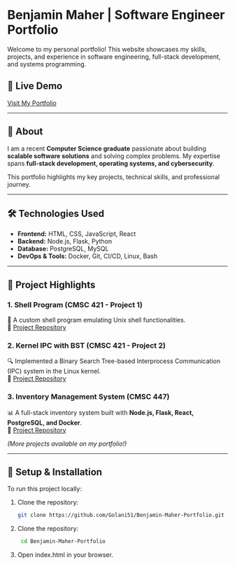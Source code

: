 # Benjamin Maher | Software Engineer Portfolio

Welcome to my personal portfolio! This website showcases my skills, projects, and experience in software engineering, full-stack development, and systems programming.

## 🔗 Live Demo
[Visit My Portfolio](https://golani51.github.io/Benjamin-Maher-Portfolio/)

---

## 📌 About
I am a recent **Computer Science graduate** passionate about building **scalable software solutions** and solving complex problems. My expertise spans **full-stack development, operating systems, and cybersecurity**. 

This portfolio highlights my key projects, technical skills, and professional journey.

---

## 🛠️ Technologies Used
- **Frontend:** HTML, CSS, JavaScript, React  
- **Backend:** Node.js, Flask, Python  
- **Database:** PostgreSQL, MySQL  
- **DevOps & Tools:** Docker, Git, CI/CD, Linux, Bash  

---

## 📂 Project Highlights
### **1. Shell Program (CMSC 421 - Project 1)**
🚀 A custom shell program emulating Unix shell functionalities.  
🔗 [Project Repository](https://github.com/UMBC-CMSC421/project1-Golani51)

### **2. Kernel IPC with BST (CMSC 421 - Project 2)**
🔍 Implemented a Binary Search Tree-based Interprocess Communication (IPC) system in the Linux kernel.  
🔗 [Project Repository](https://github.com/UMBC-CMSC421/project2-Golani51)

### **3. Inventory Management System (CMSC 447)**
📊 A full-stack inventory system built with **Node.js, Flask, React, PostgreSQL, and Docker**.  
🔗 [Project Repository](https://github.com/Golani51/Inventory-Management-System)

*(More projects available on my portfolio!)*

---

## 🚀 Setup & Installation
To run this project locally:
1. Clone the repository:
   ```sh
   git clone https://github.com/Golani51/Benjamin-Maher-Portfolio.git
2. Clone the repository:
   ```sh
    cd Benjamin-Maher-Portfolio
3. Open index.html in your browser.
